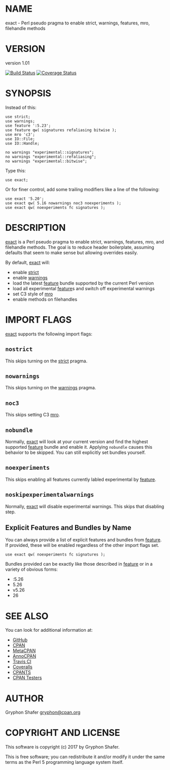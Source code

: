 # NAME

exact - Perl pseudo pragma to enable strict, warnings, features, mro, filehandle methods

# VERSION

version 1.01

[![Build Status](https://travis-ci.org/gryphonshafer/exact.svg)](https://travis-ci.org/gryphonshafer/exact)
[![Coverage Status](https://coveralls.io/repos/gryphonshafer/exact/badge.png)](https://coveralls.io/r/gryphonshafer/exact)

# SYNOPSIS

Instead of this:

    use strict;
    use warnings;
    use feature ':5.23';
    use feature qw( signatures refaliasing bitwise );
    use mro 'c3';
    use IO::File;
    use IO::Handle;

    no warnings "experimental::signatures";
    no warnings "experimental::refaliasing";
    no warnings "experimental::bitwise";

Type this:

    use exact;

Or for finer control, add some trailing modifiers like a line of the following:

    use exact '5.20';
    use exact qw( 5.16 nowarnings noc3 noexperiments );
    use exact qw( noexperiments fc signatures );

# DESCRIPTION

[exact](https://metacpan.org/pod/exact) is a Perl pseudo pragma to enable strict, warnings, features, mro,
and filehandle methods. The goal is to reduce header boilerplate, assuming
defaults that seem to make sense but allowing overrides easily.

By default, [exact](https://metacpan.org/pod/exact) will:

- enable [strict](https://metacpan.org/pod/strict)
- enable [warnings](https://metacpan.org/pod/warnings)
- load the latest [feature](https://metacpan.org/pod/feature) bundle supported by the current Perl version
- load all experimental [feature](https://metacpan.org/pod/feature)s and switch off experimental warnings
- set C3 style of [mro](https://metacpan.org/pod/mro)
- enable methods on filehandles

# IMPORT FLAGS

[exact](https://metacpan.org/pod/exact) supports the following import flags:

## `nostrict`

This skips turning on the [strict](https://metacpan.org/pod/strict) pragma.

## `nowarnings`

This skips turning on the [warnings](https://metacpan.org/pod/warnings) pragma.

## `noc3`

This skips setting C3 [mro](https://metacpan.org/pod/mro).

## `nobundle`

Normally, [exact](https://metacpan.org/pod/exact) will look at your current version and find the highest
supported [feature](https://metacpan.org/pod/feature) bundle and enable it. Applying `nobundle` causes this
behavior to be skipped. You can still explicitly set bundles yourself.

## `noexperiments`

This skips enabling all features currently labled experimental by [feature](https://metacpan.org/pod/feature).

## `noskipexperimentalwarnings`

Normally, [exact](https://metacpan.org/pod/exact) will disable experimental warnings. This skips that
disabling step.

## Explicit Features and Bundles by Name

You can always provide a list of explicit features and bundles from [feature](https://metacpan.org/pod/feature).
If provided, these will be enabled regardless of the other import flags set.

    use exact qw( noexperiments fc signatures );

Bundles provided can be exactly like those described in [feature](https://metacpan.org/pod/feature) or in a
variety of obvious forms:

- :5.26
- 5.26
- v5.26
- 26

# SEE ALSO

You can look for additional information at:

- [GitHub](https://github.com/gryphonshafer/exact)
- [CPAN](http://search.cpan.org/dist/exact)
- [MetaCPAN](https://metacpan.org/pod/exact)
- [AnnoCPAN](http://annocpan.org/dist/exact)
- [Travis CI](https://travis-ci.org/gryphonshafer/exact)
- [Coveralls](https://coveralls.io/r/gryphonshafer/exact)
- [CPANTS](http://cpants.cpanauthors.org/dist/exact)
- [CPAN Testers](http://www.cpantesters.org/distro/T/exact.html)

# AUTHOR

Gryphon Shafer <gryphon@cpan.org>

# COPYRIGHT AND LICENSE

This software is copyright (c) 2017 by Gryphon Shafer.

This is free software; you can redistribute it and/or modify it under
the same terms as the Perl 5 programming language system itself.
